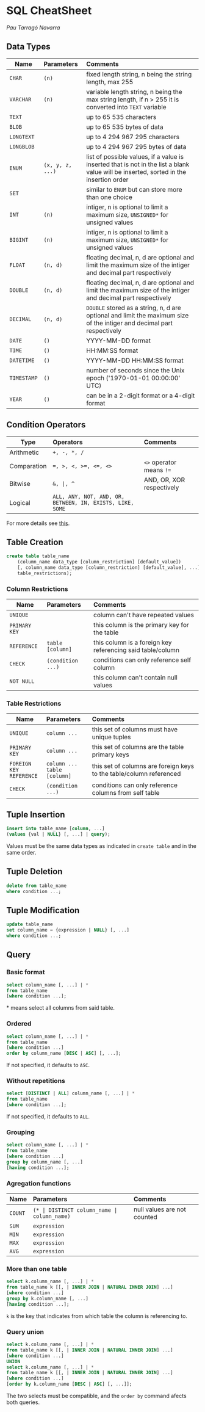 # SQL CheatSheet
*Pau Tarragó Navarra*

## Data Types
| Name | Parameters | Comments |
| ---- |:---------- | :------- |
| `CHAR` | `(n)` | fixed length string, n being the string length, max 255 |
| `VARCHAR` | `(n)` | variable length string, n being the max string length, if n > 255 it is converted into `TEXT` variable |
| `TEXT` | | up to 65 535 characters |
| `BLOB` | | up to 65 535 bytes of data |
| `LONGTEXT` | | up to 4 294 967 295 characters |
| `LONGBLOB` | | up to 4 294 967 295 bytes of data |
| `ENUM` | `(x, y, z, ...)` | list of possible values, if a value is inserted that is not in the list a blank value will be inserted, sorted in the insertion order |
| `SET` | | similar to `ENUM` but can store more than one choice |
| `INT` | `(n)` | intiger, n is optional to limit a maximum size, `UNSIGNED*` for unsigned values |
| `BIGINT` | `(n)` | intiger, n is optional to limit a maximum size, `UNSIGNED*` for unsigned values |
| `FLOAT` | `(n, d)` | floating decimal, n, d are optional and limit the maximum size of the intiger and decimal part respectively |
| `DOUBLE` | `(n, d)` | floating decimal, n, d are optional and limit the maximum size of the intiger and decimal part respectively |
| `DECIMAL` | `(n, d)` | `DOUBLE` stored as a string, n, d are optional and limit the maximum size of the intiger and decimal part respectively |
| `DATE` | `()` | YYYY-MM-DD format |
| `TIME` |`()`| HH:MM:SS format |
| `DATETIME` | `()` | YYYY-MM-DD HH:MM:SS format |
| `TIMESTAMP` | `()` | number of seconds since the Unix epoch ('1970-01-01 00:00:00' UTC) |
| `YEAR` | `()` | can be in a 2-digit format or a 4-digit format |

## Condition Operators
| Type | Operators | Comments |
| ---- |:---------- | :------- |
| Arithmetic | `+, -, *, / ` | |
| Comparation | `=, >, <, >=, <=, <>` | `<>` operator means `!=`|
| Bitwise | `&, \|, ^` | AND, OR, XOR respectively |
| Logical | `ALL, ANY, NOT, AND, OR, BETWEEN, IN, EXISTS, LIKE, SOME` | |

For more details see [this](https://www.w3schools.com/sql/sql_operators.asp).

## Table Creation
```sql
create table table_name
    (column_name data_type [column_restriction] [default_value])
    [, column_name data_type [column_restriction] [default_value], ...]
    table_restrictions);
```
### Column Restrictions
| Name | Parameters | Comments |
| ---- |:---------- | :------- |
| `UNIQUE` | | column can't have repeated values |
| `PRIMARY KEY` | | this column is the primary key for the table |
| `REFERENCE` | `table [column]` | this column is a foreign key referencing said table/column |
| `CHECK` | `(condition ...)` | conditions can only reference self column |
| `NOT NULL` | | this column can't contain null values |
### Table Restrictions
| Name | Parameters | Comments |
| ---- |:---------- | :------- |
| `UNIQUE` | `column ...` | this set of columns must have unique tuples |
| `PRIMARY KEY` | `column ...` | this set of columns are the table primary keys |
| `FOREIGN KEY`<br>`REFERENCE` | `column ...`<br>`table [column]`| this set of columns are foreign keys to the table/column referenced |
| `CHECK` | `(condition ...)` | conditions can only reference columns from self table |

## Tuple Insertion
```sql
insert into table_name [column, ...]
(values {val | NULL} [, ...] | query);
```
Values must be the same data types as indicated in `create table` and in the same order.

## Tuple Deletion
```sql
delete from table_name
where condition ...;
```

## Tuple Modification
```sql
update table_name
set column_name = {expression | NULL} [, ...]
where condition ...;
```

## Query
### Basic format
```sql
select column_name [, ...] | *
from table_name
[where condition ...];
```
\* means select all columns from said table.

### Ordered
```sql
select column_name [, ...] | *
from table_name
[where condition ...]
order by column_name [DESC | ASC] [, ...];
```
If not specified, it defaults to `ASC`.

### Without repetitions
```sql
select [DISTINCT | ALL] column_name [, ...] | *
from table_name
[where condition ...];
```
If not specified, it defaults to `ALL`.

### Grouping
```sql
select column_name [, ...] | *
from table_name
[where condition ...]
group by column_name [, ...]
[having condition ...];
```

### Agregation functions
| Name | Parameters | Comments |
| ---- |:---------- | :------- |
| `COUNT` | `(* \| DISTINCT column_name \| column_name)` | null values are not counted |
| `SUM` | `expression` | |
| `MIN` | `expression` | |
| `MAX` | `expression` | |
| `AVG` | `expression` | |

### More than one table
```sql
select k.column_name [, ...] | *
from table_name k [[, | INNER JOIN | NATURAL INNER JOIN] ...]
[where condition ...]
group by k.column_name [, ...]
[having condition ...];
```

`k` is the key that indicates from which table the column is referencing to.

### Query union
```sql
select k.column_name [, ...] | *
from table_name k [[, | INNER JOIN | NATURAL INNER JOIN] ...]
[where condition ...]
UNION
select k.column_name [, ...] | *
from table_name k [[, | INNER JOIN | NATURAL INNER JOIN] ...]
[where condition ...]
[order by k.column_name [DESC | ASC] [, ...]];
```
The two selects must be compatible, and the `order by` command afects both queries.